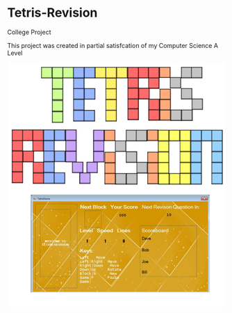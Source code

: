 # Tetris-Revision
College Project

This project was created in partial satisfcation of my Computer Science A Level

![Logo](https://github.com/Harry-Rogers/Tetris-Revision/blob/master/images/Tetris.PNG)
